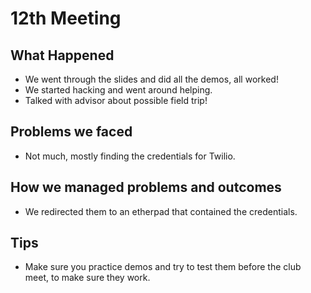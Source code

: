 # 12th Meeting

## What Happened

- We went through the slides and did all the demos, all worked!
- We started hacking and went around helping.
- Talked with advisor about possible field trip!

## Problems we faced

- Not much, mostly finding the credentials for Twilio.

## How we managed problems and outcomes

- We redirected them to an etherpad that contained the credentials.

## Tips

- Make sure you practice demos and try to test them before the club meet, to
  make sure they work.
